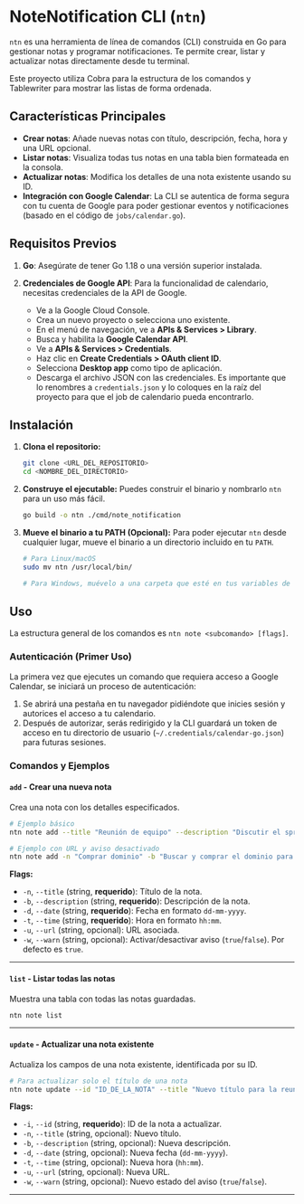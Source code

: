 # NoteNotification CLI (`ntn`)

`ntn` es una herramienta de línea de comandos (CLI) construida en Go para gestionar notas y programar notificaciones. Te permite crear, listar y actualizar notas directamente desde tu terminal.

Este proyecto utiliza Cobra para la estructura de los comandos y Tablewriter para mostrar las listas de forma ordenada.

## Características Principales

- **Crear notas**: Añade nuevas notas con título, descripción, fecha, hora y una URL opcional.
- **Listar notas**: Visualiza todas tus notas en una tabla bien formateada en la consola.
- **Actualizar notas**: Modifica los detalles de una nota existente usando su ID.
- **Integración con Google Calendar**: La CLI se autentica de forma segura con tu cuenta de Google para poder gestionar eventos y notificaciones (basado en el código de `jobs/calendar.go`).

## Requisitos Previos

1.  **Go**: Asegúrate de tener Go 1.18 o una versión superior instalada.
2.  **Credenciales de Google API**: Para la funcionalidad de calendario, necesitas credenciales de la API de Google.

    - Ve a la Google Cloud Console.
    - Crea un nuevo proyecto o selecciona uno existente.
    - En el menú de navegación, ve a **APIs & Services > Library**.
    - Busca y habilita la **Google Calendar API**.
    - Ve a **APIs & Services > Credentials**.
    - Haz clic en **Create Credentials > OAuth client ID**.
    - Selecciona **Desktop app** como tipo de aplicación.
    - Descarga el archivo JSON con las credenciales. Es importante que lo renombres a `credentials.json` y lo coloques en la raíz del proyecto para que el job de calendario pueda encontrarlo.

## Instalación

1.  **Clona el repositorio:**
    ```sh
    git clone <URL_DEL_REPOSITORIO>
    cd <NOMBRE_DEL_DIRECTORIO>
    ```

2.  **Construye el ejecutable:**
    Puedes construir el binario y nombrarlo `ntn` para un uso más fácil.
    ```sh
    go build -o ntn ./cmd/note_notification
    ```

3.  **Mueve el binario a tu PATH (Opcional):**
    Para poder ejecutar `ntn` desde cualquier lugar, mueve el binario a un directorio incluido en tu `PATH`.
    ```sh
    # Para Linux/macOS
    sudo mv ntn /usr/local/bin/

    # Para Windows, muévelo a una carpeta que esté en tus variables de entorno.
    ```

## Uso

La estructura general de los comandos es `ntn note <subcomando> [flags]`.

### Autenticación (Primer Uso)

La primera vez que ejecutes un comando que requiera acceso a Google Calendar, se iniciará un proceso de autenticación:
1.  Se abrirá una pestaña en tu navegador pidiéndote que inicies sesión y autorices el acceso a tu calendario.
2.  Después de autorizar, serás redirigido y la CLI guardará un token de acceso en tu directorio de usuario (`~/.credentials/calendar-go.json`) para futuras sesiones.

### Comandos y Ejemplos

#### `add` - Crear una nueva nota

Crea una nota con los detalles especificados.

```sh
# Ejemplo básico
ntn note add --title "Reunión de equipo" --description "Discutir el sprint actual" --date "28-11-2024" --time "10:30"

# Ejemplo con URL y aviso desactivado
ntn note add -n "Comprar dominio" -b "Buscar y comprar el dominio para el proyecto" -d "29-11-2024" -t "15:00" -u "https://dominios.com" -w "false"
```

**Flags:**
- `-n`, `--title` (string, **requerido**): Título de la nota.
- `-b`, `--description` (string, **requerido**): Descripción de la nota.
- `-d`, `--date` (string, **requerido**): Fecha en formato `dd-mm-yyyy`.
- `-t`, `--time` (string, **requerido**): Hora en formato `hh:mm`.
- `-u`, `--url` (string, opcional): URL asociada.
- `-w`, `--warn` (string, opcional): Activar/desactivar aviso (`true`/`false`). Por defecto es `true`.

---

#### `list` - Listar todas las notas

Muestra una tabla con todas las notas guardadas.

```sh
ntn note list
```

---

#### `update` - Actualizar una nota existente

Actualiza los campos de una nota existente, identificada por su ID.

```sh
# Para actualizar solo el título de una nota
ntn note update --id "ID_DE_LA_NOTA" --title "Nuevo título para la reunión"
```

**Flags:**
- `-i`, `--id` (string, **requerido**): ID de la nota a actualizar.
- `-n`, `--title` (string, opcional): Nuevo título.
- `-b`, `--description` (string, opcional): Nueva descripción.
- `-d`, `--date` (string, opcional): Nueva fecha (`dd-mm-yyyy`).
- `-t`, `--time` (string, opcional): Nueva hora (`hh:mm`).
- `-u`, `--url` (string, opcional): Nueva URL.
- `-w`, `--warn` (string, opcional): Nuevo estado del aviso (`true`/`false`).

---